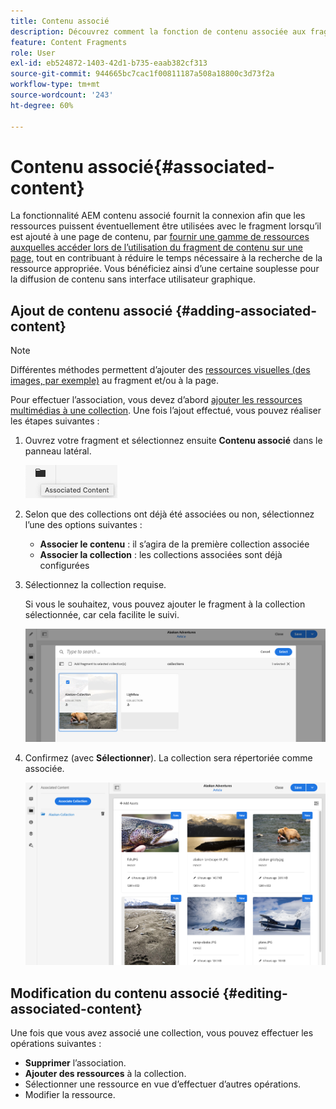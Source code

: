 ```yaml
---
title: Contenu associé
description: Découvrez comment la fonction de contenu associée aux fragments de contenu permet de connecter les ressources à utiliser (éventuellement) avec le fragment, ajoutant ainsi une flexibilité supplémentaire à la fois à la création de pages et à la diffusion de contenu sans interface utilisateur.
feature: Content Fragments
role: User
exl-id: eb524872-1403-42d1-b735-eaab382cf313
source-git-commit: 944665bc7cac1f00811187a508a18800c3d73f2a
workflow-type: tm+mt
source-wordcount: '243'
ht-degree: 60%

---
```


# Contenu associé{#associated-content}

La fonctionnalité AEM contenu associé fournit la connexion afin que les ressources puissent éventuellement être utilisées avec le fragment lorsqu’il est ajouté à une page de contenu, par [fournir une gamme de ressources auxquelles accéder lors de l’utilisation du fragment de contenu sur une page,](/help/sites-cloud/authoring/fundamentals/content-fragments.md#using-associated-content) tout en contribuant à réduire le temps nécessaire à la recherche de la ressource appropriée. Vous bénéficiez ainsi d’une certaine souplesse pour la diffusion de contenu sans interface utilisateur graphique.

## Ajout de contenu associé {#adding-associated-content}

>[!NOTE]
>
>Différentes méthodes permettent d’ajouter des [ressources visuelles (des images, par exemple)](/help/sites-cloud/administering/content-fragments/content-fragments.md#fragments-with-visual-assets) au fragment et/ou à la page.

Pour effectuer l’association, vous devez d’abord [ajouter les ressources multimédias à une collection](/help/assets/manage-collections.md). Une fois l’ajout effectué, vous pouvez réaliser les étapes suivantes :

1. Ouvrez votre fragment et sélectionnez ensuite **Contenu associé** dans le panneau latéral.

   ![Contenu associé](assets/cfm-assoc-content-01.png)

1. Selon que des collections ont déjà été associées ou non, sélectionnez l’une des options suivantes :

   * **Associer le contenu** : il s’agira de la première collection associée
   * **Associer la collection** : les collections associées sont déjà configurées

1. Sélectionnez la collection requise.

   Si vous le souhaitez, vous pouvez ajouter le fragment à la collection sélectionnée, car cela facilite le suivi.

   ![Sélectionner la collection](assets/cfm-assoc-content-02.png)

1. Confirmez (avec **Sélectionner**). La collection sera répertoriée comme associée.

   ![cfm-6420-05](assets/cfm-assoc-content-03.png)

## Modification du contenu associé {#editing-associated-content}

Une fois que vous avez associé une collection, vous pouvez effectuer les opérations suivantes :

* **Supprimer** l’association.
* **Ajouter des ressources** à la collection.
* Sélectionner une ressource en vue d’effectuer d’autres opérations.
* Modifier la ressource.
